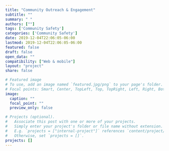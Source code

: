 ```yaml
---
title: "Community Outreach & Engagement"
subtitle: ""
summary: " "
authors: [""]
tags: ['Community Safety']
categories: ['Community Safety']
date: 2019-12-04T22:06:05-06:00
lastmod: 2019-12-04T22:06:05-06:00
featured: false
draft: false
open_data: ""
compatibility: ["Web & mobile"]
layout: "project"
share: false

# Featured image
# To use, add an image named `featured.jpg/png` to your page's folder.
# Focal points: Smart, Center, TopLeft, Top, TopRight, Left, Right, BottomLeft, Bottom, BottomRight.
image:
  caption: ""
  focal_point: ""
  preview_only: false

# Projects (optional).
#   Associate this post with one or more of your projects.
#   Simply enter your project's folder or file name without extension.
#   E.g. `projects = ["internal-project"]` references `content/project/deep-learning/index.md`.
#   Otherwise, set `projects = []`.
projects: []
---
```




